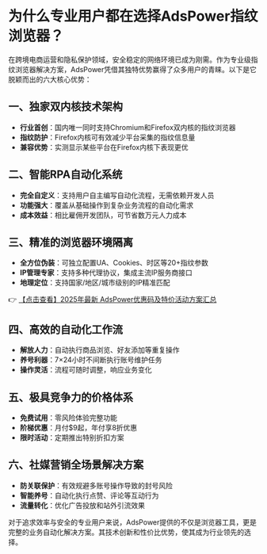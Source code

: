 # 为什么专业用户都在选择AdsPower指纹浏览器？

在跨境电商运营和隐私保护领域，安全稳定的网络环境已成为刚需。作为专业级指纹浏览器解决方案，AdsPower凭借其独特优势赢得了众多用户的青睐。以下是它脱颖而出的六大核心优势：

## 一、独家双内核技术架构
- **行业首创**：国内唯一同时支持Chromium和Firefox双内核的指纹浏览器
- **指纹防护**：Firefox内核可有效减少平台采集的指纹信息量
- **兼容优势**：实测显示某些平台在Firefox内核下表现更优

## 二、智能RPA自动化系统
- **完全自定义**：支持用户自主编写自动化流程，无需依赖开发人员
- **功能强大**：覆盖从基础操作到复杂业务流程的自动化需求
- **成本效益**：相比雇佣开发团队，可节省数万元人力成本

## 三、精准的浏览器环境隔离
- **全方位伪装**：可独立配置UA、Cookies、时区等20+指纹参数
- **IP管理专家**：支持多种代理协议，集成主流IP服务商接口
- **地理定位**：支持国家/地区/城市级别的IP精准匹配

👉 [【点击查看】2025年最新 AdsPower优惠码及特价活动方案汇总](https://bit.ly/adspower_free)

## 四、高效的自动化工作流
- **解放人力**：自动执行商品浏览、好友添加等重复操作
- **养号利器**：7×24小时不间断执行账号维护任务
- **操作灵活**：流程可随时调整，响应业务变化

## 五、极具竞争力的价格体系
- **免费试用**：零风险体验完整功能
- **阶梯优惠**：月付$9起，年付享8折优惠
- **限时活动**：定期推出特别折扣方案

## 六、社媒营销全场景解决方案
- **防关联保护**：有效规避多账号操作导致的封号风险
- **智能养号**：自动化执行点赞、评论等互动行为
- **流量转化**：优化广告投放和站外引流效果

对于追求效率与安全的专业用户来说，AdsPower提供的不仅是浏览器工具，更是完整的业务自动化解决方案。其技术创新和性价比优势，使其成为行业领先的选择。